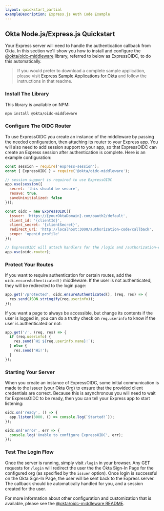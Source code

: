 ```yaml
---
layout: quickstart_partial
exampleDescription: Express.js Auth Code Example
---
```


## Okta Node.js/Express.js Quickstart

Your Express server will need to handle the authentication callback from Okta.  In this section we'll show you how to install and configure the [@okta/oidc-middleware](https://github.com/okta/okta-oidc-js/tree/master/packages/oidc-middleware) library, referred to below as ExpressOIDC, to do this automatically.

> If you would prefer to download a complete sample application, please visit [Express Sample Applications for Okta][] and follow the instructions in that readme.

### Install The Library

This library is available on NPM:

```bash
npm install @okta/oidc-middleware
```

### Configure The OIDC Router

To use ExpressOIDC you create an instance of the middleware by passing the needed configuration, then attaching its router to your Express app.  You will also need to add session support to your app, so that ExpressOIDC can create an Express session after authentication is complete.  Here is an example configuration:

```javascript
const session = require('express-session');
const { ExpressOIDC } = require('@okta/oidc-middleware');

// session support is required to use ExpressOIDC
app.use(session({
  secret: 'this should be secure',
  resave: true,
  saveUninitialized: false
}));

const oidc = new ExpressOIDC({
  issuer: 'https://{yourOktaDomain}.com/oauth2/default',
  client_id: '{clientId}',
  client_secret: '{clientSecret}',
  redirect_uri: 'http://localhost:3000/authorization-code/callback',
  scope: 'openid profile'
});

// ExpressOIDC will attach handlers for the /login and /authorization-code/callback routes
app.use(oidc.router);
```

### Protect Your Routes

If you want to require authentication for certain routes, add the `oidc.ensureAuthenticated()` middleware.  If the user is not authenticated, they will be redirected to the login page:

```javascript
app.get('/protected', oidc.ensureAuthenticated(), (req, res) => {
  res.send(JSON.stringify(req.userinfo));
});
```

If you want a page to always be accessible, but change its contents if the user is logged in, you can do a truthy check on `req.userinfo` to know if the user is authenticated or not:

```javascript
app.get('/', (req, res) => {
  if (req.userinfo) {
    res.send(`Hi ${req.userinfo.name}!`);
  } else {
    res.send('Hi!');
  }
});
```

### Starting Your Server

When you create an instance of ExpressOIDC, some initial communication is made to the issuer (your Okta Org) to ensure that the provided client credentials are correct.  Because this is asynchronous you will need to wait for ExpressOIDC to be ready, then you can tell your Express app to start listening:

```javascript
oidc.on('ready', () => {
  app.listen(3000, () => console.log(`Started!`));
});

oidc.on('error', err => {
  console.log('Unable to configure ExpressOIDC', err);
});
```

### Test The Login Flow

Once the server is running, simply visit `/login` in your browser.  Any GET requests for `/login` will redirect the user the the Okta Sign-In Page for the configured org (as specified by the `issuer` option).  Once login is successful on the Okta Sign-In Page, the user will be sent back to the Express server.  The callback should be automatically handled for you, and a session created for the user.

For more information about other configuration and customization that is available, please see the [@okta/oidc-middleware README](https://github.com/okta/okta-oidc-js/tree/master/packages/oidc-middleware).

[Express Sample Applications for Okta]: https://github.com/okta/samples-nodejs-express-4
